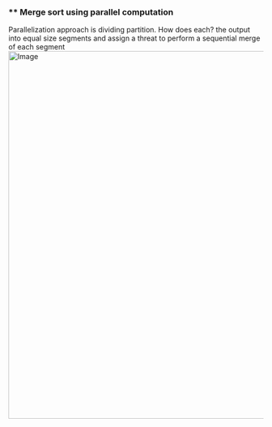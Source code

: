 ### ** Merge sort using parallel computation
 Parallelization approach is dividing partition. How does each? the output into equal size segments and assign a threat to perform a sequential merge of each segment
 <img width="726" alt="Image" src="https://github.com/user-attachments/assets/af8e35ac-0676-4889-a09b-e952fed5c363" />
